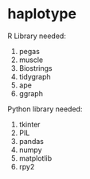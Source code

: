 # haplotype
R Library needed:
1. pegas
2. muscle
3. Biostrings
4. tidygraph
5. ape
6. ggraph

Python library needed:
1. tkinter
2. PIL
3. pandas
4. numpy
5. matplotlib
6. rpy2
